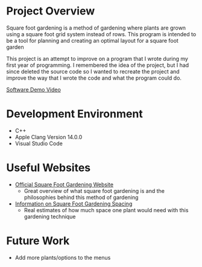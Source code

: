 # Project Overview

Square foot gardening is a method of gardening where plants are grown using a square foot grid system instead of rows. This program is intended to be a tool for planning and creating an optimal layout for a square foot garden

This project is an attempt to improve on a program that I wrote during my first year of programming. I remembered the idea of the project, but I had since deleted the source code so I wanted to recreate the project and improve the way that I wrote the code and what the program could do. 

[Software Demo Video]()

# Development Environment

* C++
* Apple Clang Version 14.0.0
* Visual Studio Code

# Useful Websites

* [Official Square Foot Gardening Website](https://squarefootgardening.org/)
    * Great overview of what square foot gardening is and the philosophies behind this method of gardening
* [Information on Square Foot Gardening Spacing](https://simplysmartgardening.com/square-foot-garden-spacing/)
    * Real estimates of how much space one plant would need with this gardening technique

# Future Work

* Add more plants/options to the menus


